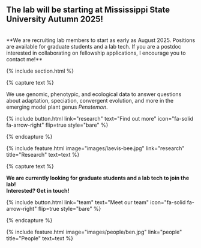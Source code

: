 ---
---

[//]: # (Research page)

## The lab will be starting at Mississippi State University Autumn 2025!
<br>
**We are recruiting lab members to start as early as August 2025. Positions are available for graduate students and a lab tech. If you are a postdoc interested in collaborating on fellowship applications, I encourage you to contact me!**

{% include section.html %}

{% capture text %}

We use genomic, phenotypic, and ecological data to answer questions about adaptation, speciation, convergent evolution, and more in the emerging model plant genus *Penstemon*.

{%
  include button.html
  link="research"
  text="Find out more"
  icon="fa-solid fa-arrow-right"
  flip=true
  style="bare"
%}

{% endcapture %}

{%
  include feature.html
  image="images/laevis-bee.jpg"
  link="research"
  title="Research"
  text=text
%}


[//]: # (People page)
{% capture text %}

**We are currently looking for graduate students and a lab tech to join the lab!**
<br>
**Interested? Get in touch!**


{%
  include button.html
  link="team"
  text="Meet our team"
  icon="fa-solid fa-arrow-right"
  flip=true
  style="bare"
%}

{% endcapture %}

{%
  include feature.html
  image="images/people/ben.jpg"
  link="people"
  title="People"
  text=text
%}

